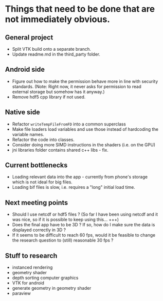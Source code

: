 # Things that need to be done that are not immediately obvious.

## General project
 - Split VTK build onto a separate branch.
 - Update readme.md in the third_party folder.

## Android side
- Figure out how to make the permission behave more in line with security standards. (Note: Right now, it never asks for permission to read external storage but somehow has it anyway.)
- Remove hdf5 cpp library if not used.

## Native side
- Refactor `writeTempFileFromFD` into a common superclass
- Make file loaders load variables and use those instead of hardcoding the variable names.
- Refactor the code into classes.
- Consider doing more SIMD instructions in the shaders (i.e. on the GPU)
- jni libraries folder contains shared c++ libs - fix.

## Current bottlenecks
- Loading relevant data into the app - currently from phone's storage which is not ideal for big files.
- Loading bif files is slow, i.e. requires a "long" initial load time.

## Next meeting points
- Should I use netcdf or hdf5 files ? (So far I have been using netcdf and it was nice, so if it is possible to keep using this... +++)
- Does the final app have to be 3D ? If so, how do I make sure the data is displayed correctly in 3D ? 
- If it seems to be difficult to reach 60 fps, would it be feasible to change the research question to (still) reasonable 30 fps ?

## Stuff to research
- instanced rendering
- geometry shader
- depth sorting computer graphics
- VTK for android
- generate geometry in geometry shader
- paraview